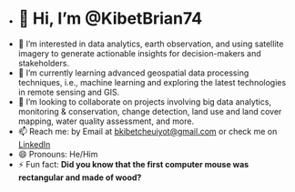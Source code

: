 - # 👋 Hi, I’m @KibetBrian74
- 👀 I’m interested in data analytics, earth observation, and using satellite imagery to generate actionable insights for decision-makers and stakeholders.
- 🌱 I’m currently learning advanced geospatial data processing techniques, i.e., machine learning and exploring the latest technologies in remote sensing and GIS.
- 💞️ I’m looking to collaborate on projects involving big data analytics, monitoring & conservation, change detection, land use and land cover mapping, water quality assessment, and more.
- 📫 Reach me: by Email at bkibetcheuiyot@gmail.com or check me on [LinkedIn](https://www.linkedin.com/in/brian-kibet-425453226/>)
- 😄 Pronouns: He/Him
- ⚡ Fun fact: **Did you know that the first computer mouse was rectangular and made of wood?**
